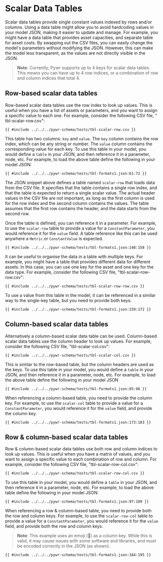 # Scalar Data Tables

Scalar data tables provide single constant values indexed by rows and/or columns. Using a data table might allow
you to avoid hardcoding values in your model JSON, making it easier to update and manage. For example, you might have a
data table that provides asset capacities, and separate table for asset costs. By swapping out the CSV files, you can
easily change the model's parameters without modifying the JSON. However, this can make the model less transparent, as
the values are not directly visible in the JSON.

> **Note**: Currently, Pywr supports up to 4 keys for scalar data tables. This means you can have up to 4 row indices,
> or a combination of row and column indices that total 4.

## Row-based scalar data tables

Row-based scalar data tables use the row index to look up values. This is useful when you have a list of assets or
parameters, and you want to assign a specific value to each one. For example, consider the following CSV file, "
tbl-scalar-row.csv":

[//]: # (@formatter:off)

```csv,ignore
{{ #include ../../../pywr-schema/tests/tbl-scalar-row.csv }}
```

[//]: # (@formatter:on)

This table has two columns: `key` and `value`. The `key` column contains the row index, which can be any string or
number. The `value` column contains the corresponding value for each key. To use this table in your model, you would
define a `table` in your JSON, and then reference it in a parameter, node, etc. For example, to load the above
table define the following in your model JSON:

[//]: # (@formatter:off)

```json,ignore
{{ #include ../../../pywr-schema/tests/tbl-formats1.json:61:72 }}
```

[//]: # (@formatter:on)

The JSON snippet above defines a table named `scalar-row` that loads data from the CSV file. It specifies that the
table contains a single row index, and that the table is expected to return a single scalar value. The actual header
values in the CSV file are not important, as long as the first column is used for the row index and the second column
contains the values. The table assumes that the first row contains the header, and the data starts from the second row.

Once the table is defined, you can reference it in a parameter. For example, to use the `scalar-row` table to provide
a value for a `ConstantParameter`, you would reference it for the `value` field. A table reference like this can be
used anywhere a `Metric` or `ConstantValue` is expected.

[//]: # (@formatter:off)

```json,ignore
{{ #include ../../../pywr-schema/tests/tbl-formats1.json:148:158 }}
```

[//]: # (@formatter:on)

It can be useful to organise the data in a table with multiple keys. For example, you might have a table that provides
different data for different assets. In this case, you can use one key for the asset and one key for the data type.
For example, consider the following CSV file, "tbl-scalar-row-row.csv":

[//]: # (@formatter:off)

```csv,ignore
{{ #include ../../../pywr-schema/tests/tbl-scalar-row-row.csv }}
```

[//]: # (@formatter:on)

To use a value from this table in the model, it can be referenced in a similar way to the single-key table, but
you need to provide both keys:

[//]: # (@formatter:off)

```json,ignore
{{ #include ../../../pywr-schema/tests/tbl-formats1.json:159:172 }}
```

[//]: # (@formatter:on)

## Column-based scalar data tables

Alternatively a column-based scalar data table can be used. Column-based scalar data tables use the column header
to look up values. For example, consider the following CSV file, "tbl-scalar-col.csv":

[//]: # (@formatter:off)

```csv,ignore
{{ #include ../../../pywr-schema/tests/tbl-scalar-col.csv }}
```

[//]: # (@formatter:on)

This is similar to the row-based table, but the column headers are used as the keys. To use this table in your model,
you would define a `table` in your JSON, and then reference it in a parameter, node, etc. For example, to load the above
table define the following in your model JSON

[//]: # (@formatter:off)

```json,ignore
{{ #include ../../../pywr-schema/tests/tbl-formats1.json:85:96 }}
```

[//]: # (@formatter:on)

When referencing a column-based table, you need to provide the column key. For example, to use the `scalar-col` table
to provide a value for a `ConstantParameter`, you would reference it for the `value` field, and provide the column key.

[//]: # (@formatter:off)

```json,ignore
{{ #include ../../../pywr-schema/tests/tbl-formats1.json:173:183 }}
```

[//]: # (@formatter:on)

## Row & column-based scalar data tables

Row & column-based scalar data tables use both row and column indices to look up values. This is useful when you have
a matrix of values, and you want to assign a specific value to each combination of row and column. For example, consider
the following CSV file, "tbl-scalar-row-col.csv":

[//]: # (@formatter:off)

```csv,ignore
{{ #include ../../../pywr-schema/tests/tbl-scalar-row-col.csv }}
```

[//]: # (@formatter:on)

To use this table in your model, you would define a `table` in your JSON, and then reference it in a parameter, node,
etc. For example, to load the above table define the following in your model JSON:

[//]: # (@formatter:off)

```json,ignore
{{ #include ../../../pywr-schema/tests/tbl-formats1.json:97:109 }}
```

[//]: # (@formatter:on)

When referencing a row & column-based table, you need to provide both the row and column keys. For example, to use the
`scalar-row-col` table to provide a value for a `ConstantParameter`, you would reference it for the `value` field, and
provide both the row and column keys.

> **Note**: This example uses an emoji (🐍) as a column key. While this is valid, it may cause issues with some software
> and libraries, and must be encoded correctly in the JSON (as shown).


[//]: # (@formatter:off)

```json,ignore
{{ #include ../../../pywr-schema/tests/tbl-formats1.json:184:195 }}
```

[//]: # (@formatter:on)
